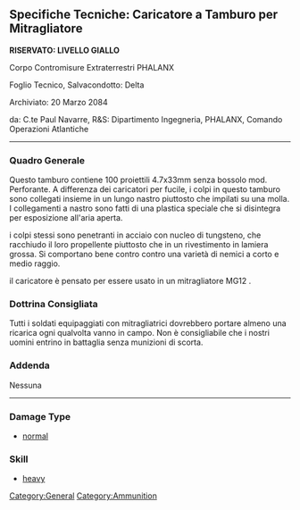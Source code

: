 ## Specifiche Tecniche: Caricatore a Tamburo per Mitragliatore

**RISERVATO: LIVELLO GIALLO**

Corpo Contromisure Extraterrestri PHALANX

Foglio Tecnico, Salvacondotto: Delta

Archiviato: 20 Marzo 2084

da: C.te Paul Navarre, R&S: Dipartimento Ingegneria, PHALANX, Comando
Operazioni Atlantiche

------------------------------------------------------------------------

### Quadro Generale

Questo tamburo contiene 100 proiettili 4.7x33mm senza bossolo mod.
Perforante. A differenza dei caricatori per fucile, i colpi in questo
tamburo sono collegati insieme in un lungo nastro piuttosto che impilati
su una molla. I collegamenti a nastro sono fatti di una plastica
speciale che si disintegra per esposizione all'aria aperta.

i colpi stessi sono penetranti in acciaio con nucleo di tungsteno, che
racchiudo il loro propellente piuttosto che in un rivestimento in
lamiera grossa. Si comportano bene contro contro una varietà di nemici a
corto e medio raggio.

il caricatore è pensato per essere usato in un mitragliatore MG12 .

### Dottrina Consigliata

Tutti i soldati equipaggiati con mitragliatrici dovrebbero portare
almeno una ricarica ogni qualvolta vanno in campo. Non è consigliabile
che i nostri uomini entrino in battaglia senza munizioni di scorta.

### Addenda

Nessuna

------------------------------------------------------------------------

### Damage Type

- [normal](Damage/normal "wikilink")

### Skill

- [heavy](Skills/heavy "wikilink")

[Category:General](Category:General "wikilink")
[Category:Ammunition](Category:Ammunition "wikilink")